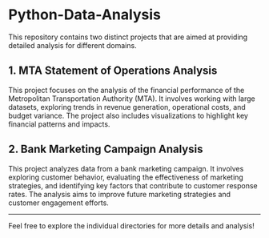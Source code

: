 # Python-Data-Analysis

This repository contains two distinct projects that are aimed at providing detailed analysis for different domains.

## 1. MTA Statement of Operations Analysis

This project focuses on the analysis of the financial performance of the Metropolitan Transportation Authority (MTA). It involves working with large datasets, exploring trends in revenue generation, operational costs, and budget variance. The project also includes visualizations to highlight key financial patterns and impacts.

## 2. Bank Marketing Campaign Analysis

This project analyzes data from a bank marketing campaign. It involves exploring customer behavior, evaluating the effectiveness of marketing strategies, and identifying key factors that contribute to customer response rates. The analysis aims to improve future marketing strategies and customer engagement efforts.

---

Feel free to explore the individual directories for more details and analysis!
